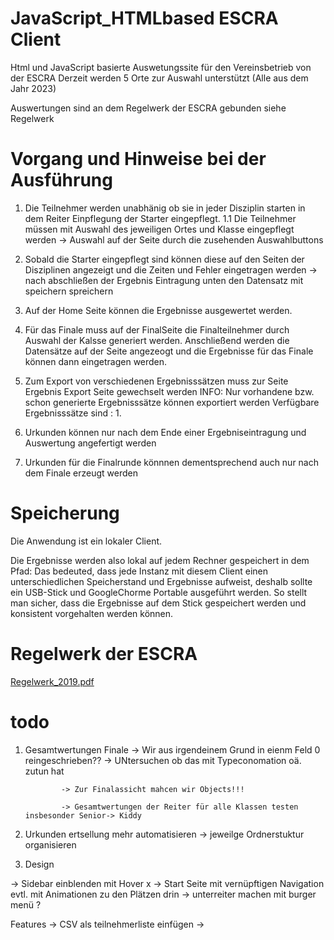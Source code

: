 # JavaScript_HTMLbased ESCRA Client
Html und JavaScript basierte Auswetungssite für den Vereinsbetrieb von der ESCRA 
Derzeit werden 5 Orte zur Auswahl unterstützt (Alle aus dem Jahr 2023)

Auswertungen sind an dem Regelwerk der ESCRA gebunden siehe Regelwerk


# Vorgang und Hinweise bei der Ausführung 

1. Die Teilnehmer werden unabhänig ob sie in jeder Disziplin starten in dem Reiter Einpflegung der Starter eingepflegt.
   1.1 Die Teilnehmer müssen  mit Auswahl des jeweiligen  Ortes und Klasse eingepflegt werden
        -> Auswahl auf der Seite durch die zusehenden Auswahlbuttons
2. Sobald die Starter eingepflegt sind können diese auf den Seiten der Disziplinen angezeigt und die Zeiten und Fehler eingetragen werden
  -> nach abschließen der Ergebnis Eintragung unten den Datensatz mit speichern spreichern
3. Auf der Home Seite können die Ergebnisse ausgewertet werden.

4. Für das Finale muss auf der FinalSeite die Finalteilnehmer durch Auswahl der Kalsse generiert werden.
     Anschließend werden die Datensätze auf der Seite angezeogt und die Ergebnisse für das Finale können dann eingetragen werden.

5. Zum Export von verschiedenen Ergebnisssätzen muss zur Seite Ergebnis Export Seite gewechselt werden
     INFO: Nur vorhandene bzw. schon generierte Ergebnisssätze können exportiert werden
   Verfügbare Ergebnisssätze sind :
       1.

6. Urkunden können nur nach dem Ende einer Ergebniseintragung und Auswertung angefertigt werden
7. Urkunden für die Finalrunde könnnen dementsprechend auch nur nach dem Finale erzeugt werden

# Speicherung 
Die Anwendung ist ein lokaler Client.

Die Ergebnisse werden also lokal auf jedem Rechner gespeichert in dem Pfad:
Das bedeuted, dass jede Instanz mit diesem Client einen unterschiedlichen Speicherstand und Ergebnisse aufweist, deshalb sollte ein USB-Stick und GoogleChorme Portable ausgeführt werden. 
So stellt man sicher, dass die Ergebnisse auf dem Stick gespeichert werden und konsistent vorgehalten werden können.
                                      

# Regelwerk der ESCRA  
[Regelwerk_2019.pdf](https://github.com/MightyMKc/JavaScript_HTMLbased/files/13188834/Regelwerk_2019.pdf)

# todo


1. Gesamtwertungen Finale 
     -> Wir aus irgendeinem Grund in eienm Feld 0 reingeschrieben??
          -> UNtersuchen ob das mit Typeconomation oä. zutun hat

               -> Zur Finalassicht mahcen wir Objects!!!

               -> Gesamtwertungen der Reiter für alle Klassen testen insbesonder Senior-> Kiddy


2. Urkunden ertsellung mehr automatisieren
     -> jeweilge Ordnerstuktur organisieren

5. Design

-> Sidebar einblenden mit Hover x
-> Start Seite mit vernüpftigen Navigation evtl. mit Animationen zu den Plätzen drin 
-> unterreiter machen mit burger menü ?
     


Features 
     -> CSV als teilnehmerliste einfügen 
     ->